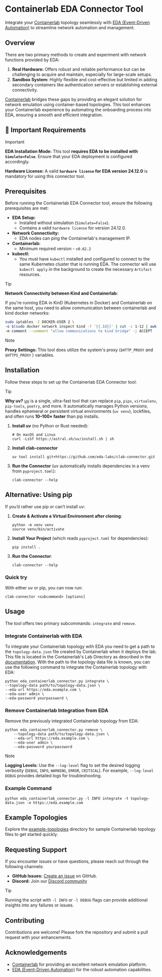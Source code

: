 # Containerlab EDA Connector Tool

Integrate your [Containerlab](https://containerlab.dev/) topology seamlessly with [EDA (Event-Driven Automation)](https://docs.eda.dev) to streamline network automation and management.

## Overview

There are two primary methods to create and experiment with network functions provided by EDA:

1. **Real Hardware:** Offers robust and reliable performance but can be challenging to acquire and maintain, especially for large-scale setups.
2. **Sandbox System:** Highly flexible and cost-effective but limited in adding secondary containers like authentication servers or establishing external connectivity.

[Containerlab](https://containerlab.dev/) bridges these gaps by providing an elegant solution for network emulation using container-based topologies. This tool enhances your Containerlab experience by automating the onboarding process into EDA, ensuring a smooth and efficient integration.

## 🚨 Important Requirements

> [!IMPORTANT]
> **EDA Installation Mode:** This tool **requires EDA to be installed with `Simulate=False`**. Ensure that your EDA deployment is configured accordingly.
>
> **Hardware License:** A valid **`hardware license` for EDA version 24.12.0** is mandatory for using this connector tool.

## Prerequisites

Before running the Containerlab EDA Connector tool, ensure the following prerequisites are met:

- **EDA Setup:**
  - Installed without simulation (`Simulate=False`).
  - Contains a valid `hardware license` for version 24.12.0.
- **Network Connectivity:**
  - EDA nodes can ping the Containerlab's management IP.
- **Containerlab:**
  - Minimum required version - `v0.62.2`
- **kubectl:**
  - You must have `kubectl` installed and configured to connect to the same Kubernetes cluster that is running EDA. The connector will use `kubectl apply` in the background to create the necessary `Artifact` resources.

> [!TIP]
> **Network Connectivity between Kind and Containerlab:**
>
> If you're running EDA in KinD (Kubernetes in Docker) and Containerlab on the same host, you need to allow communication between containerlab and kind docker networks:
>
> ```bash
> sudo iptables -I DOCKER-USER 2 \
> -o $(sudo docker network inspect kind -f '{{.Id}}' | cut -c 1-12 | awk '{print "br-"$1}') \
> -m comment --comment "allow communications to kind bridge" -j ACCEPT
> ```

> [!NOTE]
> **Proxy Settings:** This tool does utilize the system's proxy (`$HTTP_PROXY` and `$HTTPS_PROXY` ) variables.

## Installation

Follow these steps to set up the Containerlab EDA Connector tool:

> [!TIP]
> **Why uv?**
> [uv](https://docs.astral.sh/uv) is a single, ultra-fast tool that can replace `pip`, `pipx`, `virtualenv`, `pip-tools`, `poetry`, and more. It automatically manages Python versions, handles ephemeral or persistent virtual environments (`uv venv`), lockfiles, and often runs **10–100× faster** than pip installs.

1. **Install uv** (no Python or Rust needed):

    ```
    # On macOS and Linux
    curl -LsSf https://astral.sh/uv/install.sh | sh
    ```

2. **Install clab-connector**
    ```
    uv tool install git+https://github.com/eda-labs/clab-connector.git
    ```

3. **Run the Connector** (uv automatically installs dependencies in a venv from `pyproject.toml`):

    ```
    clab-connector --help
    ```

## Alternative: Using pip

If you’d rather use pip or can’t install uv:

1. **Create & Activate a Virtual Environment after cloning**:

    ```
    python -m venv venv
    source venv/bin/activate
    ```

2. **Install Your Project** (which reads `pyproject.toml` for dependencies):

    ```
    pip install .
    ```

3. **Run the Connector**:

    ```
    clab-connector --help
    ```

### Quick try

With either uv or pip, you can now run:

```
clab-connector <subcommand> [options]
```


## Usage

The tool offers two primary subcommands: `integrate` and `remove`.

### Integrate Containerlab with EDA

To integrate your Containerlab topology with EDA you need to get a path to the `topology-data.json` file created by Containerlab when it deploys the lab. This file is located in the Containerlab's Lab Directory as described in the [documentation](https://containerlab.dev/manual/conf-artifacts/). With the path to the topology data file is known, you can use the following command to integrate the Containerlab topology with EDA:

```
python eda_containerlab_connector.py integrate \
--topology-data path/to/topology-data.json \
--eda-url https://eda.example.com \
--eda-user admin \
--eda-password yourpassword \
```


### Remove Containerlab Integration from EDA

Remove the previously integrated Containerlab topology from EDA:

```
python eda_containerlab_connector.py remove \
    --topology-data path/to/topology-data.json \
    --eda-url https://eda.example.com \
    --eda-user admin \
    --eda-password yourpassword
```

> [!NOTE]
> **Logging Levels:** Use the `--log-level` flag to set the desired logging verbosity (`DEBUG`, `INFO`, `WARNING`, `ERROR`, `CRITICAL`). For example, `--log-level DEBUG` provides detailed logs for troubleshooting.

### Example Command

```
python eda_containerlab_connector.py -l INFO integrate -t topology-data.json -e https://eda.example.com 
```

## Example Topologies

Explore the [example-topologies](./example-topologies/) directory for sample Containerlab topology files to get started quickly.

## Requesting Support

If you encounter issues or have questions, please reach out through the following channels:

- **GitHub Issues:** [Create an issue](https://github.com/eda-labs/clab-connector/issues) on GitHub.
- **Discord:** Join our [Discord community](https://eda.dev/discord)

> [!TIP]
> Running the script with `-l INFO` or `-l DEBUG` flags can provide additional insights into any failures or issues.

## Contributing

Contributions are welcome! Please fork the repository and submit a pull request with your enhancements.

## Acknowledgements

- [Containerlab](https://containerlab.dev/) for providing an excellent network emulation platform.
- [EDA (Event-Driven Automation)](https://docs.eda.dev/) for the robust automation capabilities.
